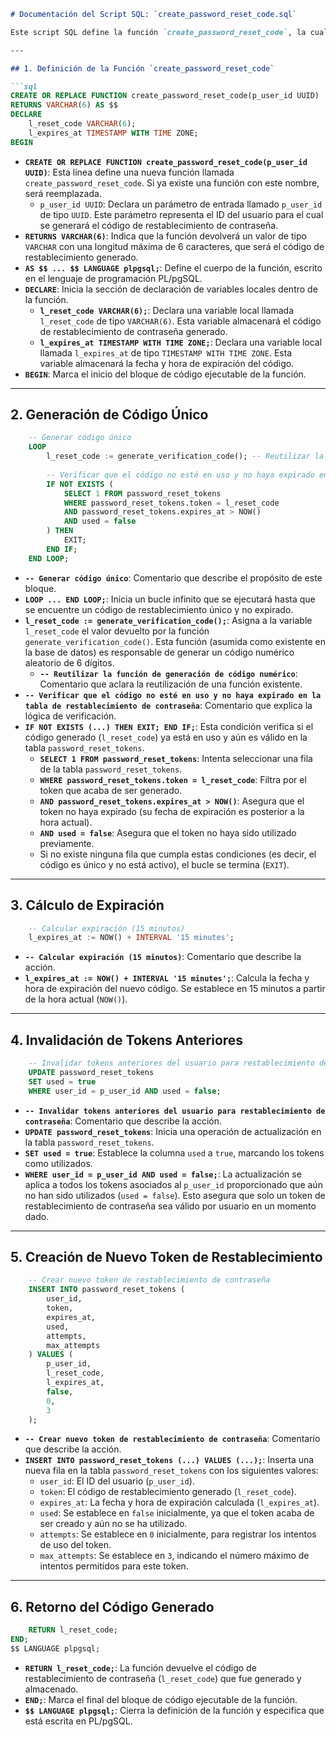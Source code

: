 ```markdown
# Documentación del Script SQL: `create_password_reset_code.sql`

Este script SQL define la función `create_password_reset_code`, la cual es esencial para el proceso de restablecimiento de contraseñas en la aplicación. Esta función se encarga de generar un código numérico único, invalidar cualquier token de restablecimiento de contraseña anterior para un usuario dado, y luego insertar el nuevo código en la tabla `password_reset_tokens`.

---

## 1. Definición de la Función `create_password_reset_code`

```sql
CREATE OR REPLACE FUNCTION create_password_reset_code(p_user_id UUID)
RETURNS VARCHAR(6) AS $$
DECLARE
    l_reset_code VARCHAR(6);
    l_expires_at TIMESTAMP WITH TIME ZONE;
BEGIN
```

-   **`CREATE OR REPLACE FUNCTION create_password_reset_code(p_user_id UUID)`**: Esta línea define una nueva función llamada `create_password_reset_code`. Si ya existe una función con este nombre, será reemplazada.
    -   `p_user_id UUID`: Declara un parámetro de entrada llamado `p_user_id` de tipo `UUID`. Este parámetro representa el ID del usuario para el cual se generará el código de restablecimiento de contraseña.
-   **`RETURNS VARCHAR(6)`**: Indica que la función devolverá un valor de tipo `VARCHAR` con una longitud máxima de 6 caracteres, que será el código de restablecimiento generado.
-   **`AS $$ ... $$ LANGUAGE plpgsql;`**: Define el cuerpo de la función, escrito en el lenguaje de programación PL/pgSQL.
-   **`DECLARE`**: Inicia la sección de declaración de variables locales dentro de la función.
    -   **`l_reset_code VARCHAR(6);`**: Declara una variable local llamada `l_reset_code` de tipo `VARCHAR(6)`. Esta variable almacenará el código de restablecimiento de contraseña generado.
    -   **`l_expires_at TIMESTAMP WITH TIME ZONE;`**: Declara una variable local llamada `l_expires_at` de tipo `TIMESTAMP WITH TIME ZONE`. Esta variable almacenará la fecha y hora de expiración del código.
-   **`BEGIN`**: Marca el inicio del bloque de código ejecutable de la función.

---

## 2. Generación de Código Único

```sql
    -- Generar código único
    LOOP
        l_reset_code := generate_verification_code(); -- Reutilizar la función de generación de código numérico
        
        -- Verificar que el código no esté en uso y no haya expirado en la tabla de restablecimiento de contraseña
        IF NOT EXISTS (
            SELECT 1 FROM password_reset_tokens 
            WHERE password_reset_tokens.token = l_reset_code 
            AND password_reset_tokens.expires_at > NOW() 
            AND used = false
        ) THEN
            EXIT;
        END IF;
    END LOOP;
```

-   **`-- Generar código único`**: Comentario que describe el propósito de este bloque.
-   **`LOOP ... END LOOP;`**: Inicia un bucle infinito que se ejecutará hasta que se encuentre un código de restablecimiento único y no expirado.
-   **`l_reset_code := generate_verification_code();`**: Asigna a la variable `l_reset_code` el valor devuelto por la función `generate_verification_code()`. Esta función (asumida como existente en la base de datos) es responsable de generar un código numérico aleatorio de 6 dígitos.
    -   **`-- Reutilizar la función de generación de código numérico`**: Comentario que aclara la reutilización de una función existente.
-   **`-- Verificar que el código no esté en uso y no haya expirado en la tabla de restablecimiento de contraseña`**: Comentario que explica la lógica de verificación.
-   **`IF NOT EXISTS (...) THEN EXIT; END IF;`**: Esta condición verifica si el código generado (`l_reset_code`) ya está en uso y aún es válido en la tabla `password_reset_tokens`.
    -   **`SELECT 1 FROM password_reset_tokens`**: Intenta seleccionar una fila de la tabla `password_reset_tokens`.
    -   **`WHERE password_reset_tokens.token = l_reset_code`**: Filtra por el token que acaba de ser generado.
    -   **`AND password_reset_tokens.expires_at > NOW()`**: Asegura que el token no haya expirado (su fecha de expiración es posterior a la hora actual).
    -   **`AND used = false`**: Asegura que el token no haya sido utilizado previamente.
    -   Si no existe ninguna fila que cumpla estas condiciones (es decir, el código es único y no está activo), el bucle se termina (`EXIT`).

---

## 3. Cálculo de Expiración

```sql
    -- Calcular expiración (15 minutos)
    l_expires_at := NOW() + INTERVAL '15 minutes';
```

-   **`-- Calcular expiración (15 minutos)`**: Comentario que describe la acción.
-   **`l_expires_at := NOW() + INTERVAL '15 minutes';`**: Calcula la fecha y hora de expiración del nuevo código. Se establece en 15 minutos a partir de la hora actual (`NOW()`).

---

## 4. Invalidación de Tokens Anteriores

```sql
    -- Invalidar tokens anteriores del usuario para restablecimiento de contraseña
    UPDATE password_reset_tokens 
    SET used = true 
    WHERE user_id = p_user_id AND used = false;
```

-   **`-- Invalidar tokens anteriores del usuario para restablecimiento de contraseña`**: Comentario que describe la acción.
-   **`UPDATE password_reset_tokens`**: Inicia una operación de actualización en la tabla `password_reset_tokens`.
-   **`SET used = true`**: Establece la columna `used` a `true`, marcando los tokens como utilizados.
-   **`WHERE user_id = p_user_id AND used = false;`**: La actualización se aplica a todos los tokens asociados al `p_user_id` proporcionado que aún no han sido utilizados (`used = false`). Esto asegura que solo un token de restablecimiento de contraseña sea válido por usuario en un momento dado.

---

## 5. Creación de Nuevo Token de Restablecimiento

```sql
    -- Crear nuevo token de restablecimiento de contraseña
    INSERT INTO password_reset_tokens (
        user_id,
        token,
        expires_at,
        used,
        attempts,
        max_attempts
    ) VALUES (
        p_user_id,
        l_reset_code,
        l_expires_at,
        false,
        0,
        3
    );
```

-   **`-- Crear nuevo token de restablecimiento de contraseña`**: Comentario que describe la acción.
-   **`INSERT INTO password_reset_tokens (...) VALUES (...);`**: Inserta una nueva fila en la tabla `password_reset_tokens` con los siguientes valores:
    -   `user_id`: El ID del usuario (`p_user_id`).
    -   `token`: El código de restablecimiento generado (`l_reset_code`).
    -   `expires_at`: La fecha y hora de expiración calculada (`l_expires_at`).
    -   `used`: Se establece en `false` inicialmente, ya que el token acaba de ser creado y aún no se ha utilizado.
    -   `attempts`: Se establece en `0` inicialmente, para registrar los intentos de uso del token.
    -   `max_attempts`: Se establece en `3`, indicando el número máximo de intentos permitidos para este token.

---

## 6. Retorno del Código Generado

```sql
    RETURN l_reset_code;
END;
$$ LANGUAGE plpgsql;
```

-   **`RETURN l_reset_code;`**: La función devuelve el código de restablecimiento de contraseña (`l_reset_code`) que fue generado y almacenado.
-   **`END;`**: Marca el final del bloque de código ejecutable de la función.
-   **`$$ LANGUAGE plpgsql;`**: Cierra la definición de la función y especifica que está escrita en PL/pgSQL.

```
